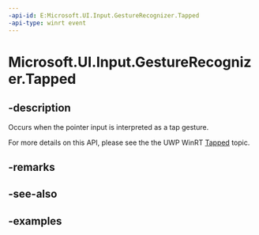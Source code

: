 ```yaml
---
-api-id: E:Microsoft.UI.Input.GestureRecognizer.Tapped
-api-type: winrt event
---
```


# Microsoft.UI.Input.GestureRecognizer.Tapped

<!--
public event Windows.Foundation.TypedEventHandler<Microsoft.UI.Input.GestureRecognizer,Microsoft.UI.Input.TappedEventArgs> Tapped;
-->

## -description

Occurs when the pointer input is interpreted as a tap gesture.

For more details on this API, please see the the UWP WinRT [Tapped](/uwp/api/windows.ui.input.gesturerecognizer.tapped) topic.

## -remarks

## -see-also

## -examples
